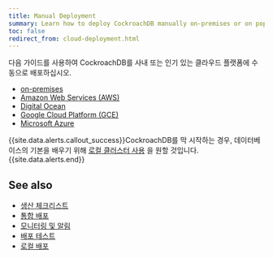 ```yaml
---
title: Manual Deployment
summary: Learn how to deploy CockroachDB manually on-premises or on popular cloud platforms
toc: false
redirect_from: cloud-deployment.html
---
```


다음 가이드를 사용하여 CockroachDB를 사내 또는 인기 있는 클라우드 플랫폼에 수동으로 배포하십시오.

- [on-premises](deploy-cockroachdb-on-premises.html)
- [Amazon Web Services (AWS)](deploy-cockroachdb-on-aws.html)
- [Digital Ocean](deploy-cockroachdb-on-digital-ocean.html)
- [Google Cloud Platform (GCE)](deploy-cockroachdb-on-google-cloud-platform.html)
- [Microsoft Azure](deploy-cockroachdb-on-microsoft-azure.html)

{{site.data.alerts.callout_success}}CockroachDB를 막 시작하는 경우, 데이터베이스의 기본을 배우기 위해 <a href="start-a-local-cluster.html">로컬 클러스터 사용</a> 을 원할 것입니다.{{site.data.alerts.end}}

## See also

- [생산 체크리스트](recommended-production-settings.html)
- [통합 배포](orchestration.html)
- [모니터링 및 알림](monitoring-and-alerting.html)
- [배포 테스트](deploy-a-test-cluster.html)
- [로컬 배포](start-a-local-cluster.html)
